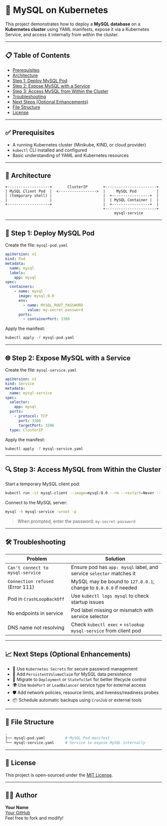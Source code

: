 # 🚀 MySQL on Kubernetes

This project demonstrates how to deploy a **MySQL database** on a **Kubernetes cluster** using YAML manifests, expose it via a Kubernetes Service, and access it internally from within the cluster.

---

## 📋 Table of Contents

- [Prerequisites](#prerequisites)
- [Architecture](#architecture)
- [Step 1: Deploy MySQL Pod](#step-1-deploy-mysql-pod)
- [Step 2: Expose MySQL with a Service](#step-2-expose-mysql-with-a-service)
- [Step 3: Access MySQL from Within the Cluster](#step-3-access-mysql-from-within-the-cluster)
- [Troubleshooting](#troubleshooting)
- [Next Steps (Optional Enhancements)](#next-steps-optional-enhancements)
- [File Structure](#file-structure)
- [License](#license)

---

## ✅ Prerequisites

- A running Kubernetes cluster (Minikube, KIND, or cloud provider)
- `kubectl` CLI installed and configured
- Basic understanding of YAML and Kubernetes resources

---

## 📐 Architecture

```
+-------------------+       ClusterIP       +-----------------------+
| MySQL Client Pod  |  <----------------->  |     MySQL Pod         |
| (temporary shell) |                       |  +-----------------+  |
|                   |                       |  | MySQL Container |  |
+-------------------+                       |  +-----------------+  |
                                            +-----------------------+
                                                 mysql-service
```

---

## 🧱 Step 1: Deploy MySQL Pod

Create the file: `mysql-pod.yaml`

```yaml
apiVersion: v1
kind: Pod
metadata:
  name: mysql
  labels:
    app: mysql
spec:
  containers:
    - name: mysql
      image: mysql:8.0
      env:
        - name: MYSQL_ROOT_PASSWORD
          value: my-secret-password
      ports:
        - containerPort: 3306
```

Apply the manifest:

```bash
kubectl apply -f mysql-pod.yaml
```

---

## 🌐 Step 2: Expose MySQL with a Service

Create the file: `mysql-service.yaml`

```yaml
apiVersion: v1
kind: Service
metadata:
  name: mysql-service
spec:
  selector:
    app: mysql
  ports:
    - protocol: TCP
      port: 3306
      targetPort: 3306
  type: ClusterIP
```

Apply the manifest:

```bash
kubectl apply -f mysql-service.yaml
```

---

## 🔍 Step 3: Access MySQL from Within the Cluster

Start a temporary MySQL client pod:

```bash
kubectl run -it mysql-client --image=mysql:8.0 --rm --restart=Never -- bash
```

Connect to the MySQL server:

```bash
mysql -h mysql-service -uroot -p
```

> When prompted, enter the password: `my-secret-password`

---

## 🛠️ Troubleshooting

| Problem                                  | Solution                                                                 |
|------------------------------------------|--------------------------------------------------------------------------|
| `Can't connect to mysql-service`         | Ensure pod has `app: mysql` label, and service `selector` matches it    |
| `Connection refused` (Error 111)         | MySQL may be bound to `127.0.0.1`; change to `0.0.0.0` if needed         |
| Pod in `CrashLoopBackOff`                | Use `kubectl logs mysql` to check startup issues                        |
| No endpoints in service                  | Pod label missing or mismatch with service selector                     |
| DNS name not resolving                   | Check `kubectl exec` + `nslookup mysql-service` from client pod         |

---

## 📈 Next Steps (Optional Enhancements)

- 🔐 Use `Kubernetes Secrets` for secure password management
- 💾 Add `PersistentVolumeClaim` for MySQL data persistence
- 🔁 Migrate to `Deployment` or `StatefulSet` for better lifecycle control
- 🌍 Use `NodePort` or `LoadBalancer` service type for external access
- 🛡️ Add network policies, resource limits, and liveness/readiness probes
- 📦 Schedule automatic backups using `CronJob` or external tools

---

## 📂 File Structure

```bash
.
├── mysql-pod.yaml         # MySQL Pod manifest
└── mysql-service.yaml     # Service to expose MySQL internally
```

---

## 🪪 License

This project is open-sourced under the [MIT License](LICENSE).

---

## 🙋‍♂️ Author

**Your Name**  
[Your GitHub](https://github.com/your-username)  
Feel free to fork and modify!
